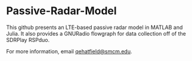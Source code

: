 # Passive-Radar-Model
This github presents an LTE-based passive radar model in MATLAB and Julia. It also provides a GNURadio flowgraph for data collection off of the SDRPlay RSPduo. 

For more information, email qehatfield@smcm.edu.
